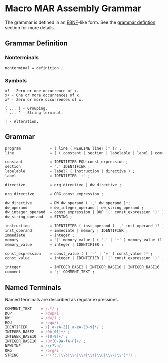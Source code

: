 # Macro MAR Assembly Grammar

The grammar is defined in an [EBNF](https://en.wikipedia.org/wiki/Extended_Backus%E2%80%93Naur_form)-like form. See the [grammar defintion](#grammar-definition) section for more details.

## Grammar Definition

### Nonterminals
```
nonterminal = definition ;
```

### Symbols
```
x? - Zero or one occurrence of x.
x+ - One or more occurrences of x.
x* - Zero or more occurrences of x.

( ... ) - Grouping.
' ... ' - String terminal.

| - Alteration.
```

## Grammar
```dart
program             = ( line ( NEWLINE line? )* )? ;
line                = ( ( constant | section | labelable | label ) comment? ) | comment ;

constant            = IDENTIFIER EQU const_expression ;
section             = '.' IDENTIFIER ;
labelable           = label? ( instruction | directive ) ;
label               = IDENTIFIER ':' ;

directive           = org_directive | dw_directive ;

org_directive       = ORG const_expression ;

dw_directive        = DW dw_operand ( ',' dw_operand )*;
dw_operand          = dw_integer_operand | dw_string_operand ;
dw_integer_operand  = const_expression ( DUP '(' const_expression ')' )? ;
dw_string_operand   = STRING ;

instruction         = IDENTIFIER ( inst_operand ( ',' inst_operand )? )? ;
inst_operand        = immediate | memory | IDENTIFIER ;
immediate           = integer ;
memory              = '[' memory_value ( ( '-' | '+' ) memory_value )? ']' ;
memory_value        = integer | IDENTIFIER ;

const_expression    = const_value ( ( '-' | '+' ) const_value )* ;
const_value         = integer | IDENTIFIER | '(' const_expression ')' ;

integer             = INTEGER_BASE2 | INTEGER_BASE10 | INTEGER_BASE16 ;
comment             = ';' COMMENT_TEXT ;
```

## Named Terminals
Named terminals are described as regular expressions.

```javascript
COMMENT_TEXT    = /.*/ ;
DUP             = /dup/i ;
DW              = /dw/i ;
EQU             = /equ/i ;
IDENTIFIER      = /[_a-zA-Z][_a-zA-Z0-9]*/ ;
INTEGER_BASE2   = /0b[01]+/ ;
INTEGER_BASE10  = /[0-9]+/ ;
INTEGER_BASE16  = /0x[0-9a-fA-F]+/ ;
NEWLINE         = /\r?\n/;
ORG             = /org/i ;
STRING          = /"(?:.|\\b|\\n|\\r|\\t|\\0|\\\\|\\")*"/ ;
```